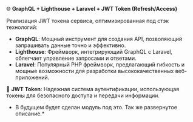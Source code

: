 🌐 **GraphQL + Lighthouse + Laravel + JWT Token (Refresh/Access)**

Реализация JWT токена сервиса, оптимизированная под стэк технологий:

- **GraphQL**: Мощный инструмент для создания API, позволяющий запрашивать данные точно и эффективно.
- **Lighthouse**: Фреймворк, интегрирующий GraphQL с Laravel, облегчает управление запросами и ответами.
- **Laravel**: Популярный PHP фреймворк, предлагающий гибкость и мощные возможности для разработки высококачественных веб-приложений.

🚀 **JWT Token**: Надежная система аутентификации, использующая токены для безопасного доступа и передачи информации.

* В будущем будет сделан модуль под это. Так же развернутое описание.*
